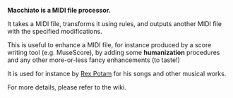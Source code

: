 **Macchiato is a MIDI file processor.**

It takes a MIDI file, transforms it using rules, and outputs another
MIDI file with the specified modifications.

This is useful to enhance a MIDI file, for instance produced by a
score writing tool (e.g. MuseScore), by adding some **humanization**
procedures and any other more-or-less fancy enhancements (to taste!)

It is used for instance by [Rex
Potam](http://rex-potam.cadrian.net/) for his songs and other
musical works.

For more details, please refer to the wiki.
